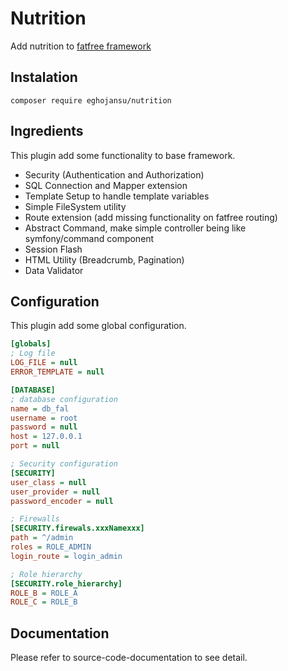 Nutrition
=========

Add nutrition to [fatfree framework][1]


Instalation
-----------

```
composer require eghojansu/nutrition
```

Ingredients
-----------

This plugin add some functionality to base framework.

- Security (Authentication and Authorization)
- SQL Connection and Mapper extension
- Template Setup to handle template variables
- Simple FileSystem utility
- Route extension (add missing functionality on fatfree routing)
- Abstract Command, make simple controller being like symfony/command component
- Session Flash
- HTML Utility (Breadcrumb, Pagination)
- Data Validator

Configuration
-------------

This plugin add some global configuration.

```ini
[globals]
; Log file
LOG_FILE = null
ERROR_TEMPLATE = null

[DATABASE]
; database configuration
name = db_fal
username = root
password = null
host = 127.0.0.1
port = null

; Security configuration
[SECURITY]
user_class = null
user_provider = null
password_encoder = null

; Firewalls
[SECURITY.firewals.xxxNamexxx]
path = ^/admin
roles = ROLE_ADMIN
login_route = login_admin

; Role hierarchy
[SECURITY.role_hierarchy]
ROLE_B = ROLE_A
ROLE_C = ROLE_B

```

Documentation
-------------
Please refer to source-code-documentation to see detail.

[1]: https://github.com/bcosca/fatfree
